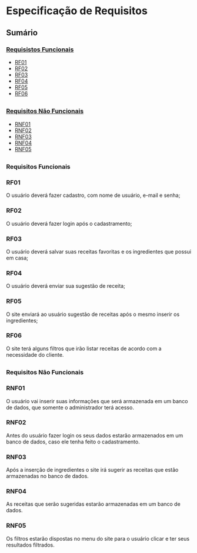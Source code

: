 # Especificação de Requisitos

## Sumário

### [Requisistos Funcionais](#requisitos-funcionais)

- [RF01](#RF01) <br>
- [RF02](#RF02) <br>
- [RF03](#RF03) <br>
- [RF04](#RF04) <br>
- [RF05](#RF05) <br>
- [RF06](#RF06)

##

### [Requisitos Não Funcionais](#requisitos-não-funcionais)

- [RNF01](#RNF01) <br>
- [RNF02](#RNF02) <br>
- [RNF03](#RNF03) <br>
- [RNF04](#RNF04) <br>
- [RNF05](#RNF05)

##

### Requisitos Funcionais

### RF01
O usuário deverá fazer cadastro, com nome de usuário, e-mail e senha;<br>
### RF02
O usuário deverá fazer login após o cadastramento;<br>
### RF03
O usuário deverá salvar suas receitas favoritas e os ingredientes que possui em casa;<br>
### RF04
O usuário deverá enviar sua sugestão de receita;<br>
### RF05
O site enviará ao usuário sugestão de receitas após o mesmo inserir os ingredientes;<br>
### RF06
O site terá alguns filtros que irão listar receitas de acordo com a necessidade do cliente.<br>

##

### Requisitos Não Funcionais

### RNF01
O usuário vai inserir suas informações que será armazenada em um banco de dados, que somente o administrador terá acesso.<br>
### RNF02
Antes do usuário fazer login os seus dados estarão armazenados em um banco de dados, caso ele tenha feito o cadastramento.<br>
### RNF03
Após a inserção de ingredientes o site irá sugerir as receitas que estão armazenadas no banco de dados.<br>
### RNF04
As receitas que serão sugeridas estarão armazenadas em um banco de dados.<br>
### RNF05
Os filtros estarão dispostas no menu do site para o usuário clicar e ter seus resultados filtrados.

 
